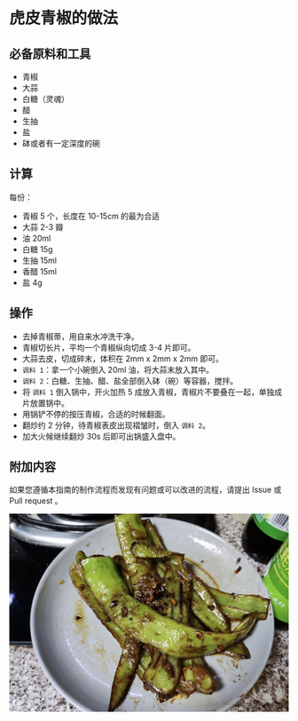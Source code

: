 
# 虎皮青椒的做法

## 必备原料和工具

- 青椒
- 大蒜
- 白糖（灵魂）
- 醋
- 生抽
- 盐
- 砵或者有一定深度的碗

## 计算

每份：

- 青椒 5 个，长度在 10-15cm 的最为合适
- 大蒜 2-3 瓣
- 油 20ml
- 白糖 15g
- 生抽 15ml
- 香醋 15ml
- 盐 4g

## 操作

- 去掉青椒蒂，用自来水冲洗干净。
- 青椒切长片，平均一个青椒纵向切成 3-4 片即可。
- 大蒜去皮，切成碎末，体积在 2mm x 2mm x 2mm 即可。
- `调料 1`：拿一个小碗倒入 20ml 油，将大蒜末放入其中。
- `调料 2`：白糖、生抽、醋、盐全部倒入砵（碗）等容器，搅拌。
- 将 `调料 1` 倒入锅中，开火加热 5 成放入青椒，青椒片不要叠在一起，单独成片放置锅中。
- 用锅铲不停的按压青椒，合适的时候翻面。
- 翻炒约 2 分钟，待青椒表皮出现褶皱时，倒入 `调料 2`。
- 加大火候继续翻炒 30s 后即可出锅盛入盘中。

## 附加内容

如果您遵循本指南的制作流程而发现有问题或可以改进的流程，请提出 Issue 或 Pull request 。

![虎皮青椒](虎皮青椒/虎皮青椒.jpg)
